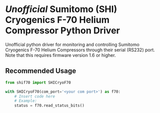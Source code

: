 # *Unofficial* Sumitomo (SHI) Cryogenics F-70 Helium Compressor Python Driver

Unofficial python driver for monitoring and controlling Sumitomo Cryogenics F-70 Helium Compressors through their serial (RS232) port. Note that this requires firmware version 1.6 or higher.

## Recommended Usage
```python
from shif70 import SHICryoF70

with SHICryoF70(com_port='<your com port>') as f70:
    # Insert code here
    # Example:
    status = f70.read_status_bits()
```
